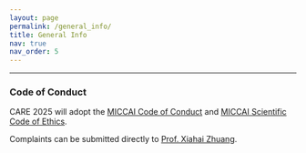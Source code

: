 ```yaml
---
layout: page
permalink: /general_info/
title: General Info
nav: true
nav_order: 5
---
```


---
### Code of Conduct
CARE 2025 will adopt the [MICCAI Code of Conduct](https://miccai.org/index.php/about-miccai/code-of-conduct-2/) and [MICCAI Scientific Code of Ethics](https://miccai.org/index.php/about-miccai/scientific-code-of-ethics/).

Complaints can be submitted directly to [Prof. Xiahai Zhuang](https://zmiclab.github.io/zxh/).

